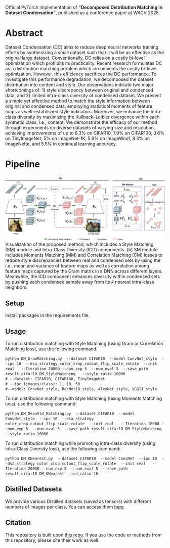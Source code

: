 Official PyTorch implementation of **"Decomposed Distribution Matching in Dataset Condensation"**, published as a conference paper at WACV 2025.

# Abstract

Dataset Condensation (DC) aims to reduce deep neural networks training efforts by synthesizing a small dataset such that it will be as effective as the original large dataset. Conventionally, DC relies on a costly bi-level optimization which prohibits its practicality. Recent research formulates DC as a distribution matching problem which circumvents the costly bi-level optimization. However, this efficiency sacrifices the DC performance.
   To investigate this performance degradation, we decomposed the dataset distribution into content and style. Our observations indicate two major shortcomings of: 1) style discrepancy between original and condensed data, and 2) limited intra-class diversity of condensed dataset.
   We present a simple yet effective method to match the style information between original and condensed data, employing statistical moments of feature maps as well-established style indicators.
   Moreover, we enhance the intra-class diversity by maximizing the Kullback–Leibler divergence within each synthetic class, i.e., content.
   We demonstrate the efficacy of our method through experiments on diverse datasets of varying size and resolution, achieving improvements of up to 8.3\% on CIFAR10, 7.9\% on CIFAR100, 3.6\% on TinyImageNet, 5\% on ImageNet-1K, 5.9\% on ImageWoof, 8.3\% on ImageNette, and 5.5\% in continual learning accuracy.

# Pipeline
![Proposed Method](ProposedM.jpg)
Visualization of the proposed method, which includes a Style Matching (SM) module and Intra-Class Diversity (ICD) components. (b) SM module includes Moments Matching (MM) and Correlation Matching (CM) losses to reduce style discrepancies between real and condensed sets by using the i.e., mean and variance of feature maps as well as correlation among feature maps captured by the Gram matrix in a DNN across different layers. Meanwhile, the ICD component enhances diversity within condensed sets by pushing each condensed sample away from its $k$ nearest intra-class neighbors.

## Setup
Install packages in the requirements file.


## Usage

To run distribution matching with Style Matching (using Gram or Correlation Matching loss), use the following command:
```
python DM_GramMatching.py  --dataset CIFAR10  --model ConvNet_style  --ipc 10  --dsa_strategy color_crop_cutout_flip_scale_rotate  --init real   --Iteration 20000 --num_exp 5  --num_eval 5  --save_path result_cifar10_DM_StyleMatching   --style_ratio 10000
# --dataset: CIFAR10, CIFAR100, TinyImageNet
# --ipc (images/class): 1, 10, 50
#--model: ConvNet_style, ResNet18_style, AlexNet_style, VGG11_style
```

To run distribution matching with Style Matching (using Moments Matching loss), use the following command:
```
python DM_MeanStd_Matching.py  --dataset CIFAR10  --model ConvNet_style  --ipc 10  --dsa_strategy color_crop_cutout_flip_scale_rotate  --init real   --Iteration 10000 --num_exp 5  --num_eval 5  --save_path result_cifar10_DM_StyleMatching   --style_ratio 10000
```

To run distribution matching while promoting intra-class diversity (using Intra-Class Diversity loss), use the following command:
```
python DM_KNearest.py  --dataset CIFAR10  --model ConvNet  --ipc 10  --dsa_strategy color_crop_cutout_flip_scale_rotate  --init real   --Iteration 20000 --num_exp 5  --num_eval 5  --save_path result_cifar10_DM_KNearest --icd_ratio 10
```

## Distilled Datasets 
We provide various Distilled datasets (saved as tensors) with different numbers of images per class. You can access them [here](https://drive.google.com/drive/folders/1zq8YNzUoTd2N0kuGTZLwDjFuSCOo8Fih?usp=drive_link).

## Citation
This repository is built upon [this repo](https://github.com/VICO-UoE/DatasetCondensation). If you use the code or methods from this repository, please cite their work as well.

<!--The repository is based on , please cite their paper [Dataset Condensation with Distribution Matching](https://arxiv.org/pdf/2110.04181) if you use the code.-->








